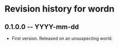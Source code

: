 # Revision history for wordn

## 0.1.0.0 -- YYYY-mm-dd

* First version. Released on an unsuspecting world.
